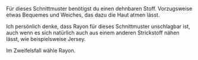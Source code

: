 Für dieses Schnittmuster benötigst du einen dehnbaren Stoff. Vorzugsweise etwas Bequemes und Weiches, das dazu die Haut atmen lässt.

Ich persönlich denke, dass Rayon für dieses Schnittmuster unschlagbar ist, auch wenn es sich natürlich auch aus einem anderen Strickstoff nähen lässt, wie beispielsweise Jersey.

Im Zweifelsfall wähle Rayon.
